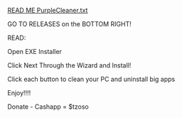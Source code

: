 [READ ME PurpleCleaner.txt](https://github.com/user-attachments/files/22434302/READ.ME.PurpleCleaner.txt)

GO TO RELEASES on the BOTTOM RIGHT!

READ:

Open EXE Installer

Click Next Through the Wizard and Install!

Click each button to clean your PC and uninstall big apps

Enjoy!!!!


Donate - Cashapp = $tzoso
